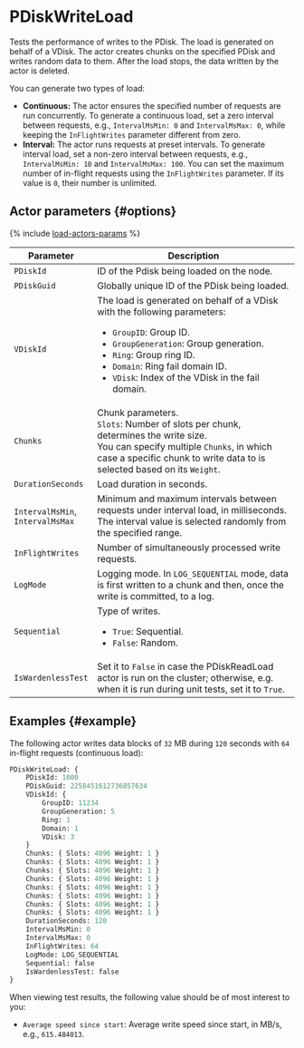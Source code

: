 # PDiskWriteLoad

Tests the performance of writes to the PDisk. The load is generated on behalf of a VDisk. The actor creates chunks on the specified PDisk and writes random data to them. After the load stops, the data written by the actor is deleted.

You can generate two types of load:

* **Continuous:** The actor ensures the specified number of requests are run concurrently. To generate a continuous load, set a zero interval between requests, e.g., `IntervalMsMin: 0` and `IntervalMsMax: 0`, while keeping the `InFlightWrites` parameter different from zero.
* **Interval:** The actor runs requests at preset intervals. To generate interval load, set a non-zero interval between requests, e.g., `IntervalMsMin: 10` and `IntervalMsMax: 100`. You can set the maximum number of in-flight requests using the `InFlightWrites` parameter. If its value is `0`, their number is unlimited.

## Actor parameters {#options}

{% include [load-actors-params](../_includes/load-actors-params.md) %}

| Parameter                            | Description                                                                                                                                                                                                                                                                                |
|--------------------------------------|--------------------------------------------------------------------------------------------------------------------------------------------------------------------------------------------------------------------------------------------------------------------------------------------|
| `PDiskId`                            | ID of the Pdisk being loaded on the node.                                                                                                                                                                                                                                                  |
| `PDiskGuid`                          | Globally unique ID of the PDisk being loaded.                                                                                                                                                                                                                                              |
| `VDiskId`                            | The load is generated on behalf of a VDisk with the following parameters:<ul><li>`GroupID`: Group ID.</li><li>`GroupGeneration`: Group generation.</li><li>`Ring`: Group ring ID.</li><li>`Domain`: Ring fail domain ID.</li><li>`VDisk`: Index of the VDisk in the fail domain.</li></ul> |
| `Chunks`                             | Chunk parameters.<br/>`Slots`: Number of slots per chunk, determines the write size.<br/>You can specify multiple `Chunks`, in which case a specific chunk to write data to is selected based on its `Weight`.                                                                             |
| `DurationSeconds`                    | Load duration in seconds.                                                                                                                                                                                                                                                                  |
| `IntervalMsMin`,<br/>`IntervalMsMax` | Minimum and maximum intervals between requests under interval load, in milliseconds. The interval value is selected randomly from the specified range.                                                                                                                                     |
| `InFlightWrites`                     | Number of simultaneously processed write requests.                                                                                                                                                                                                                                         |
| `LogMode`                            | Logging mode. In `LOG_SEQUENTIAL` mode, data is first written to a chunk and then, once the write is committed, to a log.                                                                                                                                                                  |
| `Sequential`                         | Type of writes.<ul><li>`True`: Sequential.</li><li>`False`: Random.</li></ul>                                                                                                                                                                                                              |
| `IsWardenlessTest`                   | Set it to `False` in case the PDiskReadLoad actor is run on the cluster; otherwise, e.g. when it is run during unit tests, set it to `True`.                                                                                                                                               |

## Examples {#example}

The following actor writes data blocks of `32` MB during `120` seconds with `64` in-flight requests (continuous load):

```proto
PDiskWriteLoad: {
    PDiskId: 1000
    PDiskGuid: 2258451612736857634
    VDiskId: {
        GroupID: 11234
        GroupGeneration: 5
        Ring: 1
        Domain: 1
        VDisk: 3
    }
    Chunks: { Slots: 4096 Weight: 1 }
    Chunks: { Slots: 4096 Weight: 1 }
    Chunks: { Slots: 4096 Weight: 1 }
    Chunks: { Slots: 4096 Weight: 1 }
    Chunks: { Slots: 4096 Weight: 1 }
    Chunks: { Slots: 4096 Weight: 1 }
    Chunks: { Slots: 4096 Weight: 1 }
    Chunks: { Slots: 4096 Weight: 1 }
    DurationSeconds: 120
    IntervalMsMin: 0
    IntervalMsMax: 0
    InFlightWrites: 64
    LogMode: LOG_SEQUENTIAL
    Sequential: false
    IsWardenlessTest: false
}
```

When viewing test results, the following value should be of most interest to you:

* `Average speed since start`: Average write speed since start, in MB/s, e.g., `615.484013`.
